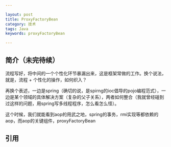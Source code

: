 ```yaml
---

layout: post
title: ProxyFactoryBean
category: 技术
tags: Java
keywords: proxyFactoryBean

---
```


## 简介（未完待续）

流程写好，将中间的一个个性化环节暴漏出来，这是框架常做的工作。换个说法，就是，流程 + 个性化的操作，如何织入？

再换个表述，一边是spring（确切的说，是spirng的ioc倡导的pojo编程范式），一边是某个领域的具体解决方案（复杂的父子关系），两者如何整合（我就曾经碰到过这样的问题，用spring写多线程程序，怎么看怎么怪）。

这个时候，我们就能看到aop的用武之地，spring的事务，rmi实现等都依赖的aop，而aop的关键组件，proxyFactoryBean



## 引用

